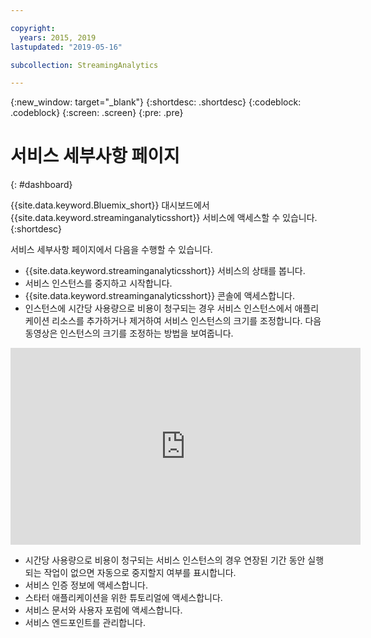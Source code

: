 ```yaml
---

copyright:
  years: 2015, 2019
lastupdated: "2019-05-16"

subcollection: StreamingAnalytics

---
```


<!-- Attribute definitions -->
{:new_window: target="_blank"}
{:shortdesc: .shortdesc}
{:codeblock: .codeblock}
{:screen: .screen}
{:pre: .pre}

# 서비스 세부사항 페이지
{: #dashboard}

{{site.data.keyword.Bluemix_short}} 대시보드에서 {{site.data.keyword.streaminganalyticsshort}} 서비스에 액세스할 수 있습니다.
{:shortdesc}

서비스 세부사항 페이지에서 다음을 수행할 수 있습니다.

* {{site.data.keyword.streaminganalyticsshort}} 서비스의 상태를 봅니다.
* 서비스 인스턴스를 중지하고 시작합니다.
* {{site.data.keyword.streaminganalyticsshort}} 콘솔에 액세스합니다.
* 인스턴스에 시간당 사용량으로 비용이 청구되는 경우 서비스 인스턴스에서 애플리케이션 리소스를 추가하거나 제거하여 서비스 인스턴스의 크기를 조정합니다. 다음 동영상은 인스턴스의 크기를 조정하는 방법을 보여줍니다.
<iframe width="560" height="315" title="인스턴스 크기 조정" src="https://www.youtube.com/embed/zbZ9am9UhPw?rel=0" frameborder="0" allowfullscreen>인스턴스 크기 조정</iframe>

* 시간당 사용량으로 비용이 청구되는 서비스 인스턴스의 경우 연장된 기간 동안 실행되는 작업이 없으면 자동으로 중지할지 여부를 표시합니다.
* 서비스 인증 정보에 액세스합니다.
* 스타터 애플리케이션을 위한 튜토리얼에 액세스합니다.
* 서비스 문서와 사용자 포럼에 액세스합니다.
* 서비스 엔드포인트를 관리합니다.
